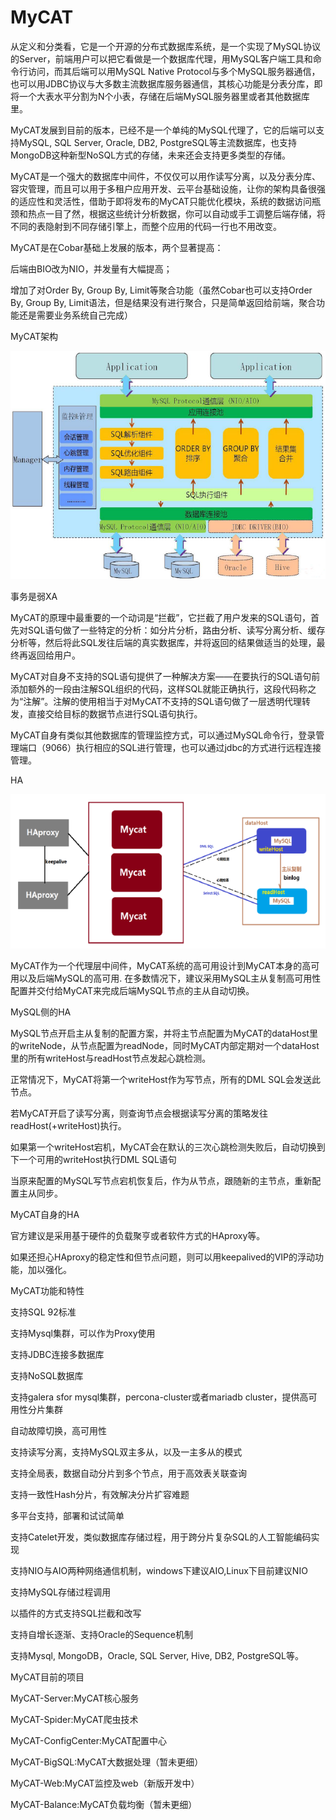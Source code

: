 # MyCAT

从定义和分类看，它是一个开源的分布式数据库系统，是一个实现了MySQL协议的Server，前端用户可以把它看做是一个数据库代理，用MySQL客户端工具和命令行访问，而其后端可以用MySQL Native Protocol与多个MySQL服务器通信，也可以用JDBC协议与大多数主流数据库服务器通信，其核心功能是分表分库，即将一个大表水平分割为N个小表，存储在后端MySQL服务器里或者其他数据库里。

MyCAT发展到目前的版本，已经不是一个单纯的MySQL代理了，它的后端可以支持MySQL, SQL Server, Oracle, DB2, PostgreSQL等主流数据库，也支持MongoDB这种新型NoSQL方式的存储，未来还会支持更多类型的存储。

MyCAT是一个强大的数据库中间件，不仅仅可以用作读写分离，以及分表分库、容灾管理，而且可以用于多租户应用开发、云平台基础设施，让你的架构具备很强的适应性和灵活性，借助于即将发布的MyCAT只能优化模块，系统的数据访问瓶颈和热点一目了然，根据这些统计分析数据，你可以自动或手工调整后端存储，将不同的表隐射到不同存储引擎上，而整个应用的代码一行也不用改变。

MyCAT是在Cobar基础上发展的版本，两个显著提高：

后端由BIO改为NIO，并发量有大幅提高；

增加了对Order By, Group By, Limit等聚合功能（虽然Cobar也可以支持Order By, Group By, Limit语法，但是结果没有进行聚合，只是简单返回给前端，聚合功能还是需要业务系统自己完成）

MyCAT架构

![](/mycat.png)

事务是弱XA

MyCAT的原理中最重要的一个动词是“拦截”，它拦截了用户发来的SQL语句，首先对SQL语句做了一些特定的分析：如分片分析，路由分析、读写分离分析、缓存分析等，然后将此SQL发往后端的真实数据库，并将返回的结果做适当的处理，最终再返回给用户。

MyCAT对自身不支持的SQL语句提供了一种解决方案——在要执行的SQL语句前添加额外的一段由注解SQL组织的代码，这样SQL就能正确执行，这段代码称之为“注解”。注解的使用相当于对MyCAT不支持的SQL语句做了一层透明代理转发，直接交给目标的数据节点进行SQL语句执行。

MyCAT自身有类似其他数据库的管理监控方式，可以通过MySQL命令行，登录管理端口（9066）执行相应的SQL进行管理，也可以通过jdbc的方式进行远程连接管理。

HA

![](/mycat_proxy.png)

MyCAT作为一个代理层中间件，MyCAT系统的高可用设计到MyCAT本身的高可用以及后端MySQL的高可用. 在多数情况下，建议采用MySQL主从复制高可用性配置并交付给MyCAT来完成后端MySQL节点的主从自动切换。

MySQL侧的HA

MySQL节点开启主从复制的配置方案，并将主节点配置为MyCAT的dataHost里的writeNode，从节点配置为readNode，同时MyCAT内部定期对一个dataHost里的所有writeHost与readHost节点发起心跳检测。

正常情况下，MyCAT将第一个writeHost作为写节点，所有的DML SQL会发送此节点。

若MyCAT开启了读写分离，则查询节点会根据读写分离的策略发往readHost\(+writeHost\)执行。

如果第一个writeHost宕机，MyCAT会在默认的三次心跳检测失败后，自动切换到下一个可用的writeHost执行DML SQL语句

当原来配置的MySQL写节点宕机恢复后，作为从节点，跟随新的主节点，重新配置主从同步。

MyCAT自身的HA

官方建议是采用基于硬件的负载聚亨或者软件方式的HAproxy等。

如果还担心HAproxy的稳定性和但节点问题，则可以用keepalived的VIP的浮动功能，加以强化。

MyCAT功能和特性

支持SQL 92标准

支持Mysql集群，可以作为Proxy使用

支持JDBC连接多数据库

支持NoSQL数据库

支持galera sfor mysql集群，percona-cluster或者mariadb cluster，提供高可用性分片集群

自动故障切换，高可用性

支持读写分离，支持MySQL双主多从，以及一主多从的模式

支持全局表，数据自动分片到多个节点，用于高效表关联查询

支持一致性Hash分片，有效解决分片扩容难题

多平台支持，部署和试试简单

支持Catelet开发，类似数据库存储过程，用于跨分片复杂SQL的人工智能编码实现

支持NIO与AIO两种网络通信机制，windows下建议AIO,Linux下目前建议NIO

支持MySQL存储过程调用

以插件的方式支持SQL拦截和改写

支持自增长逐渐、支持Oracle的Sequence机制

支持Mysql, MongoDB，Oracle, SQL Server, Hive, DB2, PostgreSQL等。

MyCAT目前的项目

MyCAT-Server:MyCAT核心服务

MyCAT-Spider:MyCAT爬虫技术

MyCAT-ConfigCenter:MyCAT配置中心

MyCAT-BigSQL:MyCAT大数据处理（暂未更细）

MyCAT-Web:MyCAT监控及web（新版开发中）

MyCAT-Balance:MyCAT负载均衡（暂未更细）

